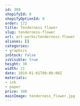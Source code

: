 ```yaml
---
id: 389
shopifyId: 0
shopifyOptionId: 0
order: 172
title: Tenderness flower
slug: tenderness-flower
url: art-works/tenderness-flower
aliases: []
categories:
- graphics
inStock: false
isVisible: true
height: 30
width: 21
date: 2019-01-01T00:00:00Z
materials:
- ink
- paper
price: 100
mainImage: tenderness_flower.jpg
---
```


